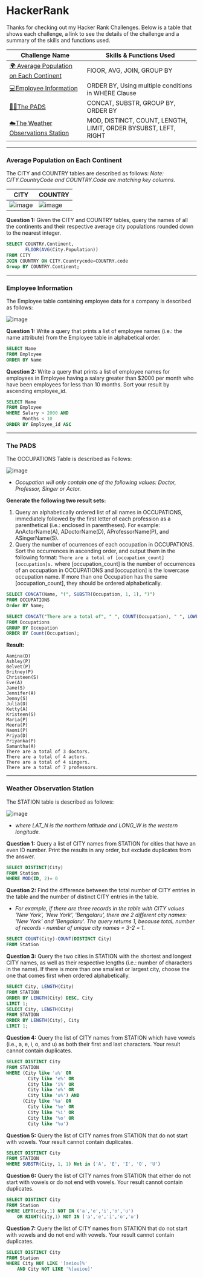 # HackerRank
Thanks for checking out my Hacker Rank Challenges. Below is a table that shows each challenge, a link to see the details of the challenge and a summary of the skills and functions used. 

| Challenge Name | Skills & Functions Used |
|-----|-------|
| [🌍 Average Population on Each Continent](#average-population-on-each-continent)| FlOOR, AVG, JOIN, GROUP BY |
|[💻Employee Information](#employee-information) | ORDER BY, Using multiple conditions in WHERE Clause| 
|[👩‍⚕️The PADS](#the-pads) | CONCAT, SUBSTR, GROUP BY, ORDER BY |
|[☁️The Weather Observations Station](#weather-observation-station) | MOD, DISTINCT, COUNT, LENGTH, LIMIT, ORDER BYSUBST, LEFT, RIGHT |

-------
### Average Population on Each Continent
The CITY and COUNTRY tables are described as follows:
  *Note: CITY.CountryCode and COUNTRY.Code are matching key columns.*
 
| CITY | COUNTRY|
|---| ----|
|![image](https://user-images.githubusercontent.com/113147940/192869144-e4a97af8-0ed3-40bc-b7e2-9f8066ad1a85.png) | ![image](https://user-images.githubusercontent.com/113147940/192869196-7d282c96-91d2-4c86-923e-117ed6f72f9c.png) |

**Question 1:** 
Given the CITY and COUNTRY tables, query the names of all the continents and their respective average city populations rounded down to the nearest integer.

```sql
SELECT COUNTRY.Continent,
       FLOOR(AVG(City.Population))
FROM CITY 
JOIN COUNTRY ON CITY.Countrycode=COUNTRY.code
Group BY COUNTRY.Continent; 
```
-------
### Employee Information
The Employee table containing employee data for a company is described as follows:

![image](https://user-images.githubusercontent.com/113147940/192875379-30d4e773-7125-41a4-b324-30dad6b111c4.png)


**Question 1:** 
Write a query that prints a list of employee names (i.e.: the name attribute) from the Employee table in alphabetical order.

```sql 
SELECT Name
FROM Employee
ORDER BY Name
```

**Question 2:** 
Write a query that prints a list of employee names for employees in Employee having a salary greater than $2000 per month who have been employees for less than 10 months. Sort your result by ascending employee_id.

```sql 
SELECT Name
FROM Employee
WHERE Salary > 2000 AND
      Months < 10 
ORDER BY Employee_id ASC
```
------
### The PADS 
The OCCUPATIONS Table is described as Follows: 

 ![image](https://user-images.githubusercontent.com/113147940/192884230-3f545df9-1a95-44cc-b22d-2f89837f66d6.png)
- *Occupation will only contain one of the following values: Doctor, Professor, Singer or Actor.*

**Generate the following two result sets:** 
1. Query an alphabetically ordered list of all names in OCCUPATIONS, immediately followed by the first letter of each profession as a parenthetical (i.e.: enclosed in parentheses). For example: AnActorName(A), ADoctorName(D), AProfessorName(P), and ASingerName(S).
2. Query the number of ocurrences of each occupation in OCCUPATIONS. Sort the occurrences in ascending order, and output them in the following format:
``` There are a total of [occupation_count] [occupation]s. ```
where [occupation_count] is the number of occurrences of an occupation in OCCUPATIONS and [occupation] is the lowercase occupation name. If more than one Occupation has the same [occupation_count], they should be ordered alphabetically.

```sql
SELECT CONCAT(Name, "(", SUBSTR(Occupation, 1, 1), ")")
FROM OCCUPATIONS
Order BY Name;

SELECT CONCAT("There are a total of", " ", COUNT(Occupation), " ", LOWER(Occupation), "s.") 
FROM Occupations
GROUP BY Occupation
ORDER BY Count(Occupation);
```
**Result:** 
```
Aamina(D) 
Ashley(P) 
Belvet(P) 
Britney(P) 
Christeen(S) 
Eve(A) 
Jane(S) 
Jennifer(A) 
Jenny(S) 
Julia(D) 
Ketty(A) 
Kristeen(S) 
Maria(P) 
Meera(P) 
Naomi(P) 
Priya(D) 
Priyanka(P) 
Samantha(A) 
There are a total of 3 doctors. 
There are a total of 4 actors. 
There are a total of 4 singers. 
There are a total of 7 professors.
```
-------
### Weather Observation Station 
The STATION table is described as follows:

![image](https://user-images.githubusercontent.com/113147940/193119166-90de81e9-1b97-43b8-ae1e-41efc949aa3b.png)

- *where LAT_N is the northern latitude and LONG_W is the western longitude.*

**Question 1:**
Query a list of CITY names from STATION for cities that have an even ID number. Print the results in any order, but exclude duplicates from the answer.

```sql
SELECT DISTINCT(City)
FROM Station
WHERE MOD(ID, 2)= 0 
```
**Question 2:** 
Find the difference between the total number of CITY entries in the table and the number of distinct CITY entries in the table.
- *For example, if there are three records in the table with CITY values 'New York', 'New York', 'Bengalaru', there are 2 different city names: 'New York' and 'Bengalaru'. The query returns 1, because totaL number of records - number of unique city names = 3-2 = 1.*
```sql
SELECT COUNT(City)-COUNT(DISTINCT City)
FROM Station
```

**Question 3:** 
Query the two cities in STATION with the shortest and longest CITY names, as well as their respective lengths (i.e.: number of characters in the name). If there is more than one smallest or largest city, choose the one that comes first when ordered alphabetically.

```sql
SELECT City, LENGTH(City)
FROM STATION
ORDER BY LENGTH(City) DESC, City
LIMIT 1; 
SELECT City, LENGTH(City)
FROM STATION
ORDER BY LENGTH(City), City
LIMIT 1; 
```
**Question 4:** 
Query the list of CITY names from STATION which have vowels (i.e., a, e, i, o, and u) as both their first and last characters. Your result cannot contain duplicates.

```sql
SELECT DISTINCT City 
FROM STATION
WHERE (City like 'a%' OR
        City like 'e%' OR
        City like 'i%' OR
        City like 'o%' OR
        City like 'u%') AND
      (City like '%a' OR
        City like '%e' OR
        City like '%i' OR
        City like '%o' OR
        City like '%u')
```

**Question 5:** 
Query the list of CITY names from STATION that do not start with vowels. Your result cannot contain duplicates.

```sql
SELECT DISTINCT City
FROM STATION
WHERE SUBSTR(City, 1, 1) Not in ('A', 'E', 'I', 'O', 'U')
```
**Question 6:** 
Query the list of CITY names from STATION that either do not start with vowels or do not end with vowels. Your result cannot contain duplicates.

```sql 
SELECT DISTINCT City
FROM Station
WHERE LEFT(city,1) NOT IN ('a','e','i','o','u')
    OR RIGHT(city,1) NOT IN ('a','e','i','o','u')
```

**Question 7:** 
Query the list of CITY names from STATION that do not start with vowels and do not end with vowels. Your result cannot contain duplicates.

```sql 
SELECT DISTINCT City
FROM Station
WHERE City NOT LIKE '[aeiou]%'
    AND City NOT LIKE '%[aeiou]'
```
